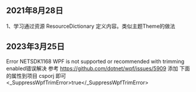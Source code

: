﻿## 2021年8月28日
1、学习通过资源 ResourceDictionary 定义内容。类似主题Theme的做法

## 2023年3月25日
Error NETSDK1168 WPF is not supported or recommended with trimming enabled错误解决
参考 https://github.com/dotnet/wpf/issues/5909
添加 下面的属性到项目 csporj 即可
<_SuppressWpfTrimError>true</_SuppressWpfTrimError>
